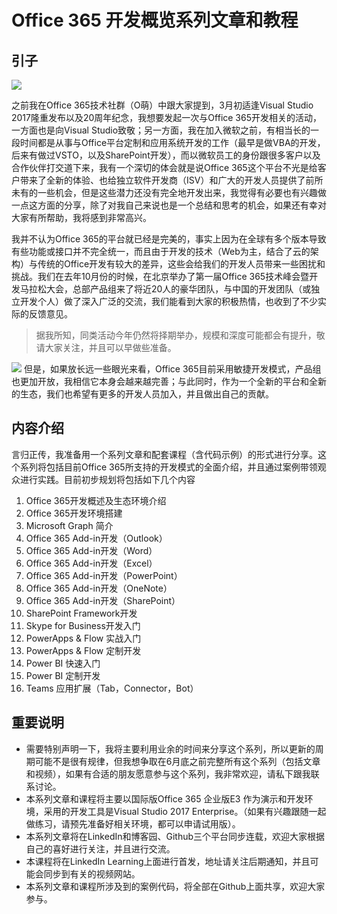 # Office 365 开发概览系列文章和教程

## 引子

![](https://media.licdn.com/mpr/mpr/AAEAAQAAAAAAAAy_AAAAJGQ0YTJhYWM4LTYyYmYtNGMwNy1hYTQxLTdkOTgwNzM5Y2Q3Mw.jpg)

之前我在Office 365技术社群（O萌）中跟大家提到，3月初适逢Visual Studio 2017隆重发布以及20周年纪念，我想要发起一次与Office 365开发相关的活动，一方面也是向Visual Studio致敬；另一方面，我在加入微软之前，有相当长的一段时间都是从事与Office平台定制和应用系统开发的工作（最早是做VBA的开发，后来有做过VSTO，以及SharePoint开发），而以微软员工的身份跟很多客户以及合作伙伴打交道下来，我有一个深切的体会就是说Office 365这个平台不光是给客户带来了全新的体验、也给独立软件开发商（ISV）和广大的开发人员提供了前所未有的一些机会，但是这些潜力还没有完全地开发出来，我觉得有必要也有兴趣做一点这方面的分享，除了对我自己来说也是一个总结和思考的机会，如果还有幸对大家有所帮助，我将感到非常高兴。

我并不认为Office 365的平台就已经是完美的，事实上因为在全球有多个版本导致有些功能或接口并不完全统一，而且由于开发的技术（Web为主，结合了云的架构）与传统的Office开发有较大的差异，这些会给我们的开发人员带来一些困扰和挑战。我们在去年10月份的时候，在北京举办了第一届Office 365技术峰会暨开发马拉松大会，总部产品组来了将近20人的豪华团队，与中国的开发团队（或独立开发个人）做了深入广泛的交流，我们能看到大家的积极热情，也收到了不少实际的反馈意见。

> 据我所知，同类活动今年仍然将择期举办，规模和深度可能都会有提升，敬请大家关注，并且可以早做些准备。 

![](https://media.licdn.com/mpr/mpr/AAEAAQAAAAAAAA1MAAAAJGJmODgwYjEyLTUwNDEtNDQzMy05NGRiLTU5MmYyNTJjMTllYQ.jpg)
但是，如果放长远一些眼光来看，Office 365目前采用敏捷开发模式，产品组也更加开放，我相信它本身会越来越完善；与此同时，作为一个全新的平台和全新的生态，我们也希望有更多的开发人员加入，并且做出自己的贡献。

## 内容介绍

言归正传，我准备用一个系列文章和配套课程（含代码示例）的形式进行分享。这个系列将包括目前Office 365所支持的开发模式的全面介绍，并且通过案例带领观众进行实践。目前初步规划将包括如下几个内容

1. Office 365开发概述及生态环境介绍
2. Office 365开发环境搭建
3. Microsoft Graph 简介
4. Office 365 Add-in开发（Outlook）
5. Office 365 Add-in开发（Word）
6. Office 365 Add-in开发（Excel）
7. Office 365 Add-in开发（PowerPoint）
8. Office 365 Add-in开发（OneNote）
9. Office 365 Add-in开发（SharePoint）
10. SharePoint Framework开发
11. Skype for Business开发入门
12. PowerApps & Flow 实战入门
13. PowerApps & Flow 定制开发
14. Power BI 快速入门
15. Power BI 定制开发
16. Teams 应用扩展（Tab，Connector，Bot）

## 重要说明
- 需要特别声明一下，我将主要利用业余的时间来分享这个系列，所以更新的周期可能不是很有规律，但我想争取在6月底之前完整所有这个系列（包括文章和视频），如果有合适的朋友愿意参与这个系列，我非常欢迎，请私下跟我联系讨论。
- 本系列文章和课程将主要以国际版Office 365 企业版E3 作为演示和开发环境，采用的开发工具是Visual Studio 2017 Enterprise。（如果有兴趣跟随一起做练习，请预先准备好相关环境，都可以申请试用版）。
- 本系列文章将在LinkedIn和博客园、Github三个平台同步连载，欢迎大家根据自己的喜好进行关注，并且进行交流。
- 本课程将在LinkedIn Learning上面进行首发，地址请关注后期通知，并且可能会同步到有关的视频网站。
- 本系列文章和课程所涉及到的案例代码，将全部在Github上面共享，欢迎大家参与。
